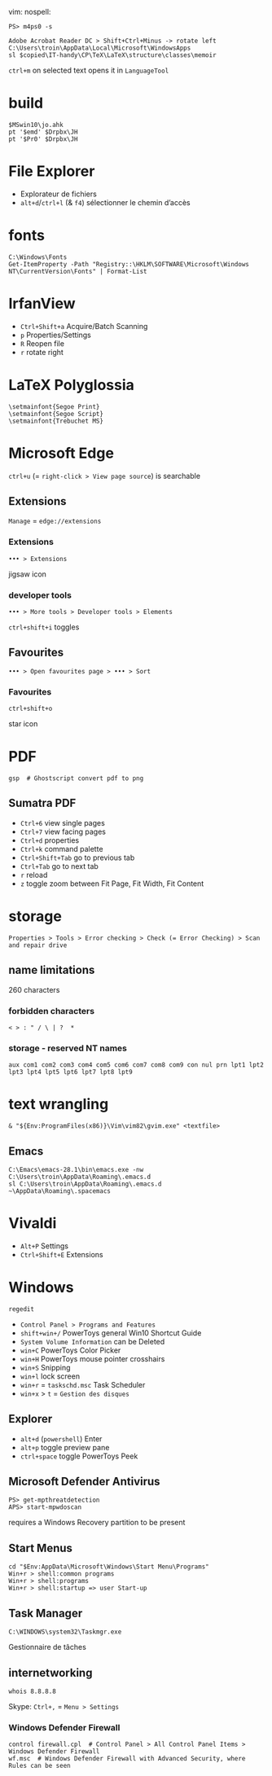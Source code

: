vim: nospell:

    PS> m4ps0 -s

    Adobe Acrobat Reader DC > Shift+Ctrl+Minus -> rotate left
    C:\Users\troin\AppData\Local\Microsoft\WindowsApps
    sl $copied\IT-handy\CP\TeX\LaTeX\structure\classes\memoir

`ctrl+m` on selected text opens it in `LanguageTool`

# build
    $MSwin10\jo.ahk
    pt '$emd' $Drpbx\JH
    pt '$Pr0' $Drpbx\JH

# File Explorer
- Explorateur de fichiers
- `alt+d`/`ctrl+l` (& `f4`) sélectionner le chemin d’accès

# fonts
    C:\Windows\Fonts
    Get-ItemProperty -Path "Registry::\HKLM\SOFTWARE\Microsoft\Windows NT\CurrentVersion\Fonts" | Format-List

# IrfanView
- `Ctrl+Shift+a` Acquire/Batch Scanning
- `p` Properties/Settings
- `R` Reopen file
- `r` rotate right

# LaTeX Polyglossia
    \setmainfont{Segoe Print}
    \setmainfont{Segoe Script}
    \setmainfont{Trebuchet MS}

# Microsoft Edge
`ctrl+u` (= `right-click > View page source`) is searchable

## Extensions
`Manage` = `edge://extensions`

### Extensions
    ••• > Extensions

jigsaw icon

### developer tools
    ••• > More tools > Developer tools > Elements

`ctrl+shift+i` toggles

## Favourites
    ••• > Open favourites page > ••• > Sort

### Favourites
    ctrl+shift+o

star icon

# PDF
    gsp  # Ghostscript convert pdf to png

## Sumatra PDF
- `Ctrl+6` view single pages
- `Ctrl+7` view facing pages
- `Ctrl+d` properties
- `Ctrl+k` command palette
- `Ctrl+Shift+Tab` go to previous tab
- `Ctrl+Tab` go to next tab
- `r` reload
- `z` toggle zoom between Fit Page, Fit Width, Fit Content

# storage
    Properties > Tools > Error checking > Check (= Error Checking) > Scan and repair drive

## name limitations
260 characters

### forbidden characters
    < > : " / \ | ?  *

### storage - reserved NT names
    aux com1 com2 com3 com4 com5 com6 com7 com8 com9 con nul prn lpt1 lpt2 lpt3 lpt4 lpt5 lpt6 lpt7 lpt8 lpt9

# text wrangling
    & "${Env:ProgramFiles(x86)}\Vim\vim82\gvim.exe" <textfile>

## Emacs
    C:\Emacs\emacs-28.1\bin\emacs.exe -nw
    C:\Users\troin\AppData\Roaming\.emacs.d
    sl C:\Users\troin\AppData\Roaming\.emacs.d
    ~\AppData\Roaming\.spacemacs

# Vivaldi
- `Alt+P` Settings
- `Ctrl+Shift+E` Extensions

# Windows
    regedit

- `Control Panel > Programs and Features`
- `shift+win+/` PowerToys general Win10 Shortcut Guide
- `System Volume Information` can be Deleted
- `win+C` PowerToys Color Picker
- `win+H` PowerToys mouse pointer crosshairs
- `win+S` Snipping
- `win+l` lock screen
- `win+r` = `taskschd.msc` Task Scheduler
- `win+x` > `t` = `Gestion des disques`

## Explorer
- `alt+d` (`powershell`) Enter
- `alt+p` toggle preview pane
- `ctrl+space` toggle PowerToys Peek

## Microsoft Defender Antivirus
    PS> get-mpthreatdetection
    APS> start-mpwdoscan

requires a Windows Recovery partition to be present

## Start Menus
    cd "$Env:AppData\Microsoft\Windows\Start Menu\Programs"
    Win+r > shell:common programs
    Win+r > shell:programs
    Win+r > shell:startup => user Start-up

## Task Manager
    C:\WINDOWS\system32\Taskmgr.exe

Gestionnaire de tâches

## internetworking
    whois 8.8.8.8

Skype: `Ctrl+,` = `Menu > Settings`

### Windows Defender Firewall
    control firewall.cpl  # Control Panel > All Control Panel Items > Windows Defender Firewall
    wf.msc  # Windows Defender Firewall with Advanced Security, where Rules can be seen

